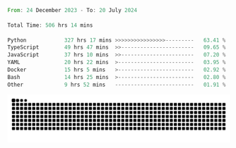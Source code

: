 <!--START_SECTION:waka-->

```rust
From: 24 December 2023 - To: 20 July 2024

Total Time: 506 hrs 14 mins

Python            327 hrs 17 mins >>>>>>>>>>>>>>>>---------   63.41 %
TypeScript        49 hrs 47 mins  >>-----------------------   09.65 %
JavaScript        37 hrs 10 mins  >>-----------------------   07.20 %
YAML              20 hrs 22 mins  >------------------------   03.95 %
Docker            15 hrs 5 mins   >------------------------   02.92 %
Bash              14 hrs 25 mins  >------------------------   02.80 %
Other             9 hrs 52 mins   -------------------------   01.91 %
```

<!--END_SECTION:waka-->


<picture>
  <source media="(prefers-color-scheme: dark)" srcset="https://raw.githubusercontent.com/jeerawut97/jeerawut97/output/github-contribution-grid-snake.svg">
  <img alt="github contribution grid snake animation" src="https://raw.githubusercontent.com/jeerawut97/jeerawut97/output/github-contribution-grid-snake.svg">
</picture>
